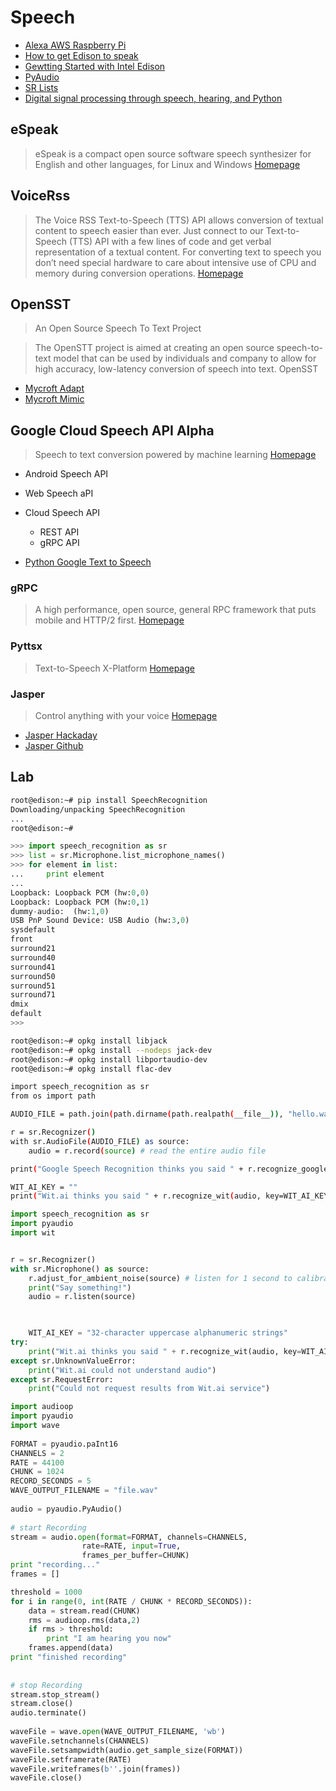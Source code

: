 # Speech

- [Alexa AWS Raspberry Pi](https://github.com/amzn/alexa-avs-raspberry-pi)
- [How to get Edison to speak](https://software.intel.com/en-us/blogs/2016/02/18/how-to-get-edison-to-espeak-with-a-scottish-accent)
- [Gewtting Started with Intel Edison](https://books.google.com.mx/books?id=MMXeCgAAQBAJ&pg=PT154&lpg=PT154&dq=sr.Microphone+speech+recognition&source=bl&ots=MSWuFftGhI&sig=rvJleYKb7yYYDNlTiKgDXGUORT4&hl=en&sa=X&ved=0ahUKEwiVoKKyxIDNAhUn4YMKHTnEBO0Q6AEIUjAI#v=onepage&q=sr.Microphone%20speech%20recognition&f=false)
- [PyAudio](http://www.programcreek.com/python/example/52624/pyaudio.PyAudio)
- [SR Lists](http://raspberrypi.stackexchange.com/questions/10384/speech-processing-on-the-raspberry-pi/10392)
- [Digital signal processing through speech, hearing, and Python](http://www.slideshare.net/mchua/sigproc-selfstudy-17323823)

## eSpeak

> eSpeak is a compact open source software speech synthesizer for English and other languages, for Linux and Windows [Homepage](http://espeak.sourceforge.net)

## VoiceRss

> The Voice RSS Text-to-Speech (TTS) API allows conversion of textual content to speech easier than ever. Just connect to our Text-to-Speech (TTS) API with a few lines of code and get verbal representation of a textual content. For converting text to speech you don’t need special hardware to care about intensive use of CPU and memory during conversion operations. [Homepage](http://www.voicerss.org/)

## OpenSST

> An Open Source Speech To Text Project

> The OpenSTT project is aimed at creating an open source speech-to-text model that can be used by individuals and company to allow for high accuracy, low-latency conversion of speech into text. OpenSST

- [Mycroft Adapt](https://adapt.mycroft.ai/)
- [Mycroft Mimic](https://mimic.mycroft.ai/)

## Google Cloud Speech API Alpha
 
> Speech to text conversion powered by machine learning [Homepage](https://cloud.google.com/speech/)
 
- Android Speech API
- Web Speech aPI
- Cloud Speech API
  - REST API
  - gRPC API

- [Python Google Text to Speech](https://pypi.python.org/pypi/gTTS)

### gRPC

> A high performance, open source, general RPC framework that puts mobile and HTTP/2 first. [Homepage](http://www.grpc.io/)

### Pyttsx

> Text-to-Speech X-Platform [Homepage](http://pyttsx.readthedocs.io/en/latest/index.html)

### Jasper

> Control anything with your voice [Homepage](http://jasperproject.github.io/)

- [Jasper Hackaday](http://hackaday.com/2014/04/09/create-your-own-j-a-r-v-i-s-using-jasper/)
- [Jasper Github](https://github.com/jasperproject)

## Lab

```sh
root@edison:~# pip install SpeechRecognition
Downloading/unpacking SpeechRecognition
...
root@edison:~# 
```

```python
>>> import speech_recognition as sr
>>> list = sr.Microphone.list_microphone_names()
>>> for element in list:
...     print element
... 
Loopback: Loopback PCM (hw:0,0)
Loopback: Loopback PCM (hw:0,1)
dummy-audio:  (hw:1,0)
USB PnP Sound Device: USB Audio (hw:3,0)
sysdefault
front
surround21
surround40
surround41
surround50
surround51
surround71
dmix
default
>>> 
```

```sh
root@edison:~# opkg install libjack                                             
root@edison:~# opkg install --nodeps jack-dev                                   
root@edison:~# opkg install libportaudio-dev
root@edison:~# opkg install flac-dev
```

```sh
import speech_recognition as sr
from os import path

AUDIO_FILE = path.join(path.dirname(path.realpath(__file__)), "hello.wav")

r = sr.Recognizer()
with sr.AudioFile(AUDIO_FILE) as source:
    audio = r.record(source) # read the entire audio file

print("Google Speech Recognition thinks you said " + r.recognize_google(audio, key=""))

WIT_AI_KEY = ""
print("Wit.ai thinks you said " + r.recognize_wit(audio, key=WIT_AI_KEY))
```

```python
import speech_recognition as sr
import pyaudio
import wit


r = sr.Recognizer()
with sr.Microphone() as source:
    r.adjust_for_ambient_noise(source) # listen for 1 second to calibrate the energy threshold for ambient noise levels
    print("Say something!")
    audio = r.listen(source)

    

    WIT_AI_KEY = "32-character uppercase alphanumeric strings"
try:
    print("Wit.ai thinks you said " + r.recognize_wit(audio, key=WIT_AI_KEY))
except sr.UnknownValueError:
    print("Wit.ai could not understand audio")
except sr.RequestError:
    print("Could not request results from Wit.ai service")
```

```python
import audioop
import pyaudio
import wave
 
FORMAT = pyaudio.paInt16
CHANNELS = 2
RATE = 44100
CHUNK = 1024
RECORD_SECONDS = 5
WAVE_OUTPUT_FILENAME = "file.wav"
 
audio = pyaudio.PyAudio()
 
# start Recording
stream = audio.open(format=FORMAT, channels=CHANNELS,
                rate=RATE, input=True,
                frames_per_buffer=CHUNK)
print "recording..."
frames = []

threshold = 1000
for i in range(0, int(RATE / CHUNK * RECORD_SECONDS)):
    data = stream.read(CHUNK)
    rms = audioop.rms(data,2)
    if rms > threshold:
        print "I am hearing you now"
    frames.append(data)
print "finished recording"
 
 
# stop Recording
stream.stop_stream()
stream.close()
audio.terminate()
 
waveFile = wave.open(WAVE_OUTPUT_FILENAME, 'wb')
waveFile.setnchannels(CHANNELS)
waveFile.setsampwidth(audio.get_sample_size(FORMAT))
waveFile.setframerate(RATE)
waveFile.writeframes(b''.join(frames))
waveFile.close()
```